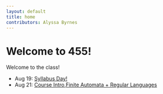 ```yaml
---
layout: default
title: home
contributors: Alyssa Byrnes
---
```


# Welcome to 455!

Welcome to the class!

- Aug 19: [Syllabus Day!](https://docs.google.com/presentation/d/1r-wZgqw4D07PZZb_DUpzE3xUUiTC5_zgyMjEMeW-d-k/edit?usp=sharing)
- Aug 21: [Course Intro](slides/00-intro.html),[Finite Automata + Regular Languages](slides/01-finite-automata.html)